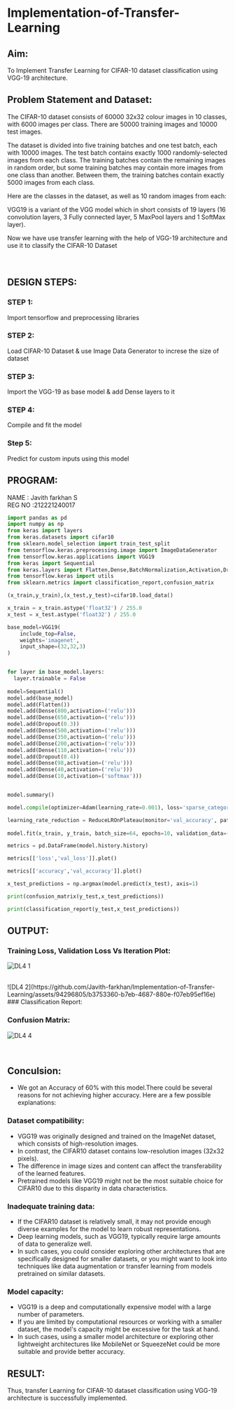 # Implementation-of-Transfer-Learning
## Aim:
To Implement Transfer Learning for CIFAR-10 dataset classification using VGG-19 architecture.
## Problem Statement and Dataset:
The CIFAR-10 dataset consists of 60000 32x32 colour images in 10 classes, with 6000 images per class. There are 50000 training images and 10000 test images.

The dataset is divided into five training batches and one test batch, each with 10000 images. The test batch contains exactly 1000 randomly-selected images from each class. The training batches contain the remaining images in random order, but some training batches may contain more images from one class than another. Between them, the training batches contain exactly 5000 images from each class.

Here are the classes in the dataset, as well as 10 random images from each:


VGG19 is a variant of the VGG model which in short consists of 19 layers (16 convolution layers, 3 Fully connected layer, 5 MaxPool layers and 1 SoftMax layer).

Now we have use transfer learning with the help of VGG-19 architecture and use it to classify the CIFAR-10 Dataset
</br>
</br>
</br>

## DESIGN STEPS:

### STEP 1:
Import tensorflow and preprocessing libraries

### STEP 2:
Load CIFAR-10 Dataset & use Image Data Generator to increse the size of dataset

### STEP 3:
Import the VGG-19 as base model & add Dense layers to it

### STEP 4:
Compile and fit the model

### Step 5:
Predict for custom inputs using this model

## PROGRAM:
NAME : Javith farkhan S </BR>
REG NO :212221240017
```python
import pandas as pd
import numpy as np
from keras import layers
from keras.datasets import cifar10
from sklearn.model_selection import train_test_split
from tensorflow.keras.preprocessing.image import ImageDataGenerator
from tensorflow.keras.applications import VGG19
from keras import Sequential
from keras.layers import Flatten,Dense,BatchNormalization,Activation,Dropout
from tensorflow.keras import utils
from sklearn.metrics import classification_report,confusion_matrix

(x_train,y_train),(x_test,y_test)=cifar10.load_data()

x_train = x_train.astype('float32') / 255.0
x_test = x_test.astype('float32') / 255.0

base_model=VGG19(
    include_top=False,
    weights='imagenet',
    input_shape=(32,32,3)
)


for layer in base_model.layers:
  layer.trainable = False
  
model=Sequential()
model.add(base_model)
model.add(Flatten())
model.add(Dense(800,activation=('relu')))
model.add(Dense(650,activation=('relu')))
model.add(Dropout(0.3))
model.add(Dense(500,activation=('relu')))
model.add(Dense(350,activation=('relu')))
model.add(Dense(200,activation=('relu')))
model.add(Dense(110,activation=('relu')))
model.add(Dropout(0.4))
model.add(Dense(98,activation=('relu')))
model.add(Dense(40,activation=('relu')))
model.add(Dense(10,activation=('softmax')))


model.summary()

model.compile(optimizer=Adam(learning_rate=0.001), loss='sparse_categorical_crossentropy', metrics=['accuracy'])

learning_rate_reduction = ReduceLROnPlateau(monitor='val_accuracy', patience=3, verbose=1, factor=0.5, min_lr=0.00001)
                                         
model.fit(x_train, y_train, batch_size=64, epochs=10, validation_data=(x_test, y_test), callbacks=[learning_rate_reduction])

metrics = pd.DataFrame(model.history.history)

metrics[['loss','val_loss']].plot()

metrics[['accuracy','val_accuracy']].plot()

x_test_predictions = np.argmax(model.predict(x_test), axis=1)

print(confusion_matrix(y_test,x_test_predictions))

print(classification_report(y_test,x_test_predictions))

```


## OUTPUT:
### Training Loss, Validation Loss Vs Iteration Plot:
![DL4 1](https://github.com/Javith-farkhan/Implementation-of-Transfer-Learning/assets/94296805/b864a9a4-b1e6-4687-9de6-5a23d0c665cc)

</br>
![DL4 2](https://github.com/Javith-farkhan/Implementation-of-Transfer-Learning/assets/94296805/b3753360-b7eb-4687-880e-f07eb95ef16e)

</br>
### Classification Report:



</br>

### Confusion Matrix:
![DL4 4](https://github.com/Javith-farkhan/Implementation-of-Transfer-Learning/assets/94296805/43ed19e6-dc42-40ae-bc62-af6624e559a7)


</br>

## Conculsion:
* We got an Accuracy of 60% with this model.There could be several reasons for not achieving higher accuracy. Here are a few possible explanations:
### Dataset compatibility: 
* VGG19 was originally designed and trained on the ImageNet dataset, which consists of high-resolution images. 
* In contrast, the CIFAR10 dataset contains low-resolution images (32x32 pixels). 
* The difference in image sizes and content can affect the transferability of the learned features. 
* Pretrained models like VGG19 might not be the most suitable choice for CIFAR10 due to this disparity in data characteristics.

### Inadequate training data: 
* If the CIFAR10 dataset is relatively small, it may not provide enough diverse examples for the model to learn robust representations. 
* Deep learning models, such as VGG19, typically require large amounts of data to generalize well. 
* In such cases, you could consider exploring other architectures that are specifically designed for smaller datasets, or you might want to look into techniques like data augmentation or transfer learning from models pretrained on similar datasets.

### Model capacity: 
* VGG19 is a deep and computationally expensive model with a large number of parameters. 
* If you are limited by computational resources or working with a smaller dataset, the model's capacity might be excessive for the task at hand. 
* In such cases, using a smaller model architecture or exploring other lightweight architectures like MobileNet or SqueezeNet could be more suitable and provide better accuracy.

## RESULT:
Thus, transfer Learning for CIFAR-10 dataset classification using VGG-19 architecture is successfully implemented.
